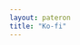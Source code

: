 ```yaml
---
layout: pateron
title: "Ko-fi"
---
```




<!-- <a class="footer-social px-2 me-3 iscii" href="/">Paypal Link</a> -->